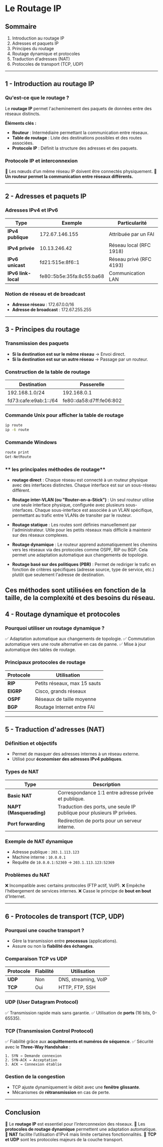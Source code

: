 # Le Routage IP

## **Sommaire**

1. Introduction au routage IP
2. Adresses et paquets IP
3. Principes du routage
4. Routage dynamique et protocoles
5. Traduction d'adresses (NAT)
6. Protocoles de transport (TCP, UDP)

---

## **1 - Introduction au routage IP**

### **Qu'est-ce que le routage ?**

Le **routage IP** permet l'acheminement des paquets de données entre des réseaux distincts.

**Éléments clés :**

- **Routeur** : Intermédiaire permettant la communication entre réseaux.
- **Table de routage** : Liste des destinations possibles et des routes associées.
- **Protocole IP** : Définit la structure des adresses et des paquets.

### **Protocole IP et interconnexion**

📌 Les nœuds d’un même réseau IP doivent être connectés physiquement.
📌 **Un routeur permet la communication entre réseaux différents.**

---

## **2 - Adresses et paquets IP**

### **Adresses IPv4 et IPv6**

| Type                | Exemple                    | Particularité           |
| ------------------- | -------------------------- | ----------------------- |
| **IPv4 publique**   | 172.67.146.155             | Attribuée par un FAI    |
| **IPv4 privée**     | 10.13.246.42               | Réseau local (RFC 1918) |
| **IPv6 unicast**    | fd21:515e:8f6::1           | Réseau privé (RFC 4193) |
| **IPv6 link-local** | fe80::5b5e:35fa:8c55\:ba68 | Communication LAN       |

### **Notion de réseau et de broadcast**

- **Adresse réseau** : 172.67.0.0/16
- **Adresse de broadcast** : 172.67.255.255

---

## **3 - Principes du routage**

### **Transmission des paquets**

- **Si la destination est sur le même réseau** → Envoi direct.
- **Si la destination est sur un autre réseau** → Passage par un routeur.

### **Construction de la table de routage**

| Destination             | Passerelle                 |
| ----------------------- | -------------------------- |
| 192.168.1.0/24          | 192.168.0.1                |
| fd73\:cafe\:e9ab:1::/64 | fe80::da58\:d7ff\:fe06:802 |

### **Commande Unix pour afficher la table de routage**

```bash
ip route
ip -6 route
```

### **Commande Windows**

```powershell
route print
Get-NetRoute
```

### ** les principales méthodes de routage**

- **routage direct** : Chaque réseau est connecté à un routeur physique avec des interfaces distinctes. Chaque interface est sur un sous-réseau différent.

- **Routage inter-VLAN (ou "Router-on-a-Stick")** : Un seul routeur utilise une seule interface physique, configurée avec plusieurs sous-interfaces. Chaque sous-interface est associée à un VLAN spécifique, permettant au trafic entre VLANs de transiter par le routeur.

- **Routage statique** : Les routes sont définies manuellement par l'administrateur. Utile pour les petits réseaux mais difficile à maintenir sur des réseaux complexes.

- **Routage dynamique** : Le routeur apprend automatiquement les chemins vers les réseaux via des protocoles comme OSPF, RIP ou BGP. Cela permet une adaptation automatique aux changements de topologie.

- **Routage basé sur des politiques (PBR)** : Permet de rediriger le trafic en fonction de critères spécifiques (adresse source, type de service, etc.) plutôt que seulement l'adresse de destination.

Ces méthodes sont utilisées en fonction de la taille, de la complexité et des besoins du réseau.
---

## **4 - Routage dynamique et protocoles**

### **Pourquoi utiliser un routage dynamique ?**

✅ Adaptation automatique aux changements de topologie.
✅ Commutation automatique vers une route alternative en cas de panne.
✅ Mise à jour automatique des tables de routage.

### **Principaux protocoles de routage**

| Protocole | Utilisation                  |
| --------- | ---------------------------- |
| **RIP**   | Petits réseaux, max 15 sauts |
| **EIGRP** | Cisco, grands réseaux        |
| **OSPF**  | Réseaux de taille moyenne    |
| **BGP**   | Routage Internet entre FAI   |

---

## **5 - Traduction d'adresses (NAT)**

### **Définition et objectifs**

- Permet de masquer des adresses internes à un réseau externe.
- Utilisé pour **économiser des adresses IPv4 publiques**.

### **Types de NAT**

| Type                    | Description                                                            |
| ----------------------- | ---------------------------------------------------------------------- |
| **Basic NAT**           | Correspondance 1:1 entre adresse privée et publique.                   |
| **NAPT (Masquerading)** | Traduction des ports, une seule IP publique pour plusieurs IP privées. |
| **Port forwarding**     | Redirection de ports pour un serveur interne.                          |

### **Exemple de NAT dynamique**

- Adresse publique : `203.1.113.123`
- Machine interne : `10.0.0.1`
- Requête de `10.0.0.1:52369` → `203.1.113.123:52369`

### **Problèmes du NAT**

❌ Incompatible avec certains protocoles (FTP actif, VoIP).
❌ Empêche l'hébergement de services internes.
❌ Casse le principe de **bout en bout** d'Internet.

---

## **6 - Protocoles de transport (TCP, UDP)**

### **Pourquoi une couche transport ?**

- Gère la transmission entre **processus** (applications).
- Assure ou non la **fiabilité des échanges**.

### **Comparaison TCP vs UDP**

| Protocole | Fiabilité | Utilisation          |
| --------- | --------- | -------------------- |
| **UDP**   | Non       | DNS, streaming, VoIP |
| **TCP**   | Oui       | HTTP, FTP, SSH       |

### **UDP (User Datagram Protocol)**

✅ Transmission rapide mais sans garantie.
✅ Utilisation de **ports** (16 bits, 0-65535).

### **TCP (Transmission Control Protocol)**

✅ Fiabilité grâce aux **acquittements et numéros de séquence**.
✅ Sécurité avec le **Three-Way Handshake** :

```text
1. SYN → Demande connexion
2. SYN-ACK → Acceptation
3. ACK → Connexion établie
```

### **Gestion de la congestion**

- TCP ajuste dynamiquement le débit avec une **fenêtre glissante**.
- Mécanismes de **rétransmission** en cas de perte.

---

## **Conclusion**

📌 Le **routage IP** est essentiel pour l’interconnexion des réseaux.
📌 Les **protocoles de routage dynamique** permettent une adaptation automatique.
📌 **NAT** facilite l’utilisation d’IPv4 mais limite certaines fonctionnalités.
📌 **TCP et UDP** sont les protocoles majeurs de la couche transport.



